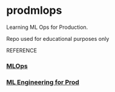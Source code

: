 # prodmlops
Learning ML Ops for Production. 

Repo used for educational purposes only


REFERENCE

### [MLOps](https://www.coursera.org/specializations/machine-learning-engineering-for-production-mlops)
### [ML Engineering for Prod](https://github.com/https-deeplearning-ai/machine-learning-engineering-for-production-public)

